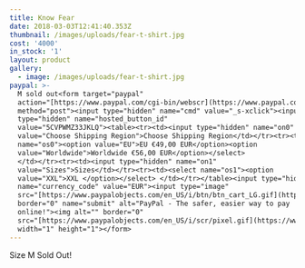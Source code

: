 ```yaml
---
title: Know Fear
date: 2018-03-03T12:41:40.353Z
thumbnail: /images/uploads/fear-t-shirt.jpg
cost: '4000'
in_stock: '1'
layout: product
gallery:
  - image: /images/uploads/fear-t-shirt.jpg
paypal: >-
  M sold out<form target="paypal"
  action="[https://www.paypal.com/cgi-bin/webscr](https://www.paypal.com/cgi-bin/webscr)"
  method="post"><input type="hidden" name="cmd" value="_s-xclick"><input
  type="hidden" name="hosted_button_id"
  value="5CVPWMZ33JKLQ"><table><tr><td><input type="hidden" name="on0"
  value="Choose Shipping Region">Choose Shipping Region</td></tr><tr><td><select
  name="os0"><option value="EU">EU €49,00 EUR</option><option
  value="Worldwide">Worldwide €56,00 EUR</option></select>
  </td></tr><tr><td><input type="hidden" name="on1"
  value="Sizes">Sizes</td></tr><tr><td><select name="os1"><option
  value="XXL">XXL </option></select> </td></tr></table><input type="hidden"
  name="currency_code" value="EUR"><input type="image"
  src="[https://www.paypalobjects.com/en_US/i/btn/btn_cart_LG.gif](https://www.paypalobjects.com/en_US/i/btn/btn_cart_LG.gif)"
  border="0" name="submit" alt="PayPal - The safer, easier way to pay
  online!"><img alt="" border="0"
  src="[https://www.paypalobjects.com/en_US/i/scr/pixel.gif](https://www.paypalobjects.com/en_US/i/scr/pixel.gif)"
  width="1" height="1"></form>
---
```

Size M Sold Out!
